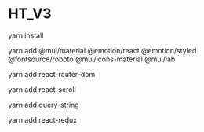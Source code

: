 # HT_V3

yarn install

yarn add @mui/material @emotion/react @emotion/styled @fontsource/roboto @mui/icons-material @mui/lab

yarn add react-router-dom

yarn add react-scroll

yarn add query-string

yarn add react-redux
